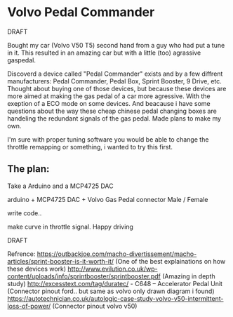 # Volvo Pedal Commander

DRAFT

Bought my car (Volvo V50 T5) second hand from a guy who had put a tune in it. This resulted in an amazing car but with a little (too) agrassive gaspedal.

Discoverd a device called "Pedal Commander" exists and by a few diffrent manufacturers: Pedal Commander, Pedal Box, Sprint Booster, 9 Drive, etc.
Thought about buying one of those devices, but because these devices are more aimed at making the gas pedal of a car more agressive. 
With the exeption of a ECO mode on some devices. 
And beacause i have some questions about the way these cheap chinese pedal changing boxes are handeling the redundant signals of the gas pedal.
Made plans to make my own.

I'm sure with proper tuning software you would be able to change the throttle remapping or something, i wanted to try this first.

## The plan:
Take a Arduino and a MCP4725 DAC

arduino + MCP4725 DAC + Volvo Gas Pedal connector Male / Female

write code..

make curve in throttle signal. Happy driving

DRAFT


Refrence:
https://outbackjoe.com/macho-divertissement/macho-articles/sprint-booster-is-it-worth-it/ (One of the best explainations on how these devices work)
http://www.evilution.co.uk/wp-content/uploads/info/sprintbooster/sprintbooster.pdf (Amazing in depth study)
http://excesstext.com/tag/duratec/ - C648 – Accelerator Pedal Unit (Connector pinout ford.. but same as volvo only drawn diagram i found)
https://autotechnician.co.uk/autologic-case-study-volvo-v50-intermittent-loss-of-power/ (Connector pinout volvo v50)
